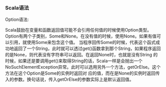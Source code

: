 ### Scala语法

Option语法:

Scala鼓励在变量和函数返回值可能不会引用任何值的时候使用Option类型。Option有两个子类别，Some和None。在没有值的时候，使用None。如果有值可以引用，就使用Some来包含这个值。
当程序回传Some的时候，代表这个函式成功地返回了一个String，此时就可以透过get()函数拿到那个String，如果程序返回的是None，则代表没有字符串可以返回。在返回None时，也就是没有String
的时候，如果还是要调用get()来取得String的话，Scala一样是会抛出一个NoSuchElementException异常。此时可以选用另外一个方法，getOrElse。这个方法在这个Option是Some的实例时返回对
应的值，而在是None的实例时返回传入的参数。换句话说，传入getOrElse的参数实际上是默认返回值。


